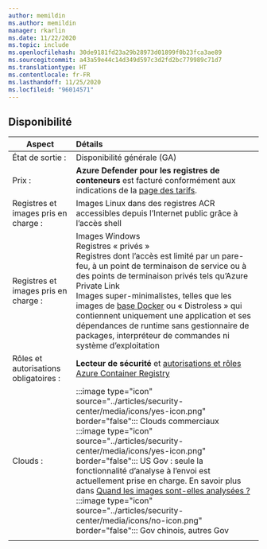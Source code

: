 ```yaml
---
author: memildin
ms.author: memildin
manager: rkarlin
ms.date: 11/22/2020
ms.topic: include
ms.openlocfilehash: 30de9181fd23a29b28973d01899f0b23fca3ae89
ms.sourcegitcommit: a43a59e44c14d349d597c3d2fd2bc779989c71d7
ms.translationtype: HT
ms.contentlocale: fr-FR
ms.lasthandoff: 11/25/2020
ms.locfileid: "96014571"
---
```

## <a name="availability"></a>Disponibilité

|Aspect|Détails|
|----|:----|
|État de sortie :|Disponibilité générale (GA)|
|Prix :|**Azure Defender pour les registres de conteneurs** est facturé conformément aux indications de la [page des tarifs](../articles/security-center/security-center-pricing.md).|
|Registres et images pris en charge :|Images Linux dans des registres ACR accessibles depuis l’Internet public grâce à l’accès shell|
|Registres et images pris en charge :|Images Windows<br>Registres « privés »<br>Registres dont l’accès est limité par un pare-feu, à un point de terminaison de service ou à des points de terminaison privés tels qu’Azure Private Link<br>Images super-minimalistes, telles que les images de [base Docker](https://hub.docker.com/_/scratch/) ou « Distroless » qui contiennent uniquement une application et ses dépendances de runtime sans gestionnaire de packages, interpréteur de commandes ni système d’exploitation|
|Rôles et autorisations obligatoires :|**Lecteur de sécurité** et [autorisations et rôles Azure Container Registry](../articles/container-registry/container-registry-roles.md)|
|Clouds :|:::image type="icon" source="../articles/security-center/media/icons/yes-icon.png" border="false"::: Clouds commerciaux<br>:::image type="icon" source="../articles/security-center/media/icons/yes-icon.png" border="false"::: US Gov : seule la fonctionnalité d’analyse à l’envoi est actuellement prise en charge. En savoir plus dans [Quand les images sont-elles analysées ?](../articles/security-center/defender-for-container-registries-introduction.md#when-are-images-scanned)<br>:::image type="icon" source="../articles/security-center/media/icons/no-icon.png" border="false"::: Gov chinois, autres Gov|
|||